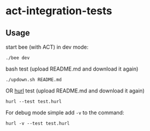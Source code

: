 # act-integration-tests

## Usage

start bee (with ACT) in dev mode:

```shell
./bee dev 
```

bash test (upload README.md and download it again)

```shell
./updown.sh README.md
```

OR [hurl](https://hurl.dev) test (upload README.md and download it again)

```shell
hurl --test test.hurl
```

For debug mode simple add `-v` to the command:

```shell
hurl -v --test test.hurl
```
